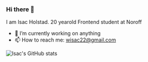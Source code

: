 ### Hi there 👋
I am Isac Holstad. 20 yearold Frontend student at Noroff

- 🔭 I’m currently working on anything 
- 📫 How to reach me: wisac22@gmail.com


![Isac's GitHub stats](https://github-readme-stats.vercel.app/api?username=IsacHolstad&show_icons=true&theme=radical)

